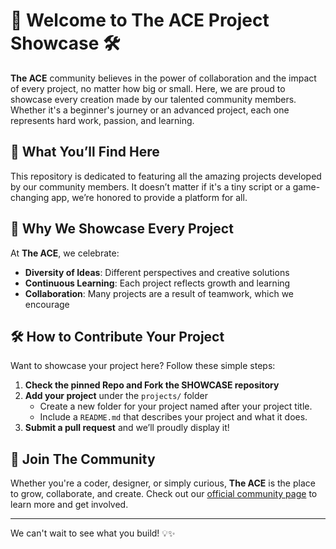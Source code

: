 # 🎉 Welcome to **The ACE Project Showcase** 🛠️

**The ACE** community believes in the power of collaboration and the impact of every project, no matter how big or small. Here, we are proud to showcase every creation made by our talented community members. Whether it's a beginner's journey or an advanced project, each one represents hard work, passion, and learning.

## 🌟 What You’ll Find Here
This repository is dedicated to featuring all the amazing projects developed by our community members. It doesn’t matter if it's a tiny script or a game-changing app, we’re honored to provide a platform for all.

## 🤝 Why We Showcase Every Project
At **The ACE**, we celebrate:
- **Diversity of Ideas**: Different perspectives and creative solutions
- **Continuous Learning**: Each project reflects growth and learning
- **Collaboration**: Many projects are a result of teamwork, which we encourage

## 🛠️ How to Contribute Your Project
Want to showcase your project here? Follow these simple steps:
1. **Check the pinned Repo and Fork the SHOWCASE repository**
2. **Add your project** under the `projects/` folder
   - Create a new folder for your project named after your project title.
   - Include a `README.md` that describes your project and what it does.
3. **Submit a pull request** and we’ll proudly display it!

## 🙌 Join The Community
Whether you're a coder, designer, or simply curious, **The ACE** is the place to grow, collaborate, and create. Check out our [official community page](https://www.commudle.com/communities/the-ace) to learn more and get involved.

---

We can't wait to see what you build! 💡✨

